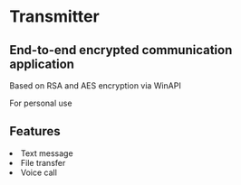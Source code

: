 # Transmitter
## End-to-end encrypted communication application

Based on RSA and AES encryption via WinAPI

For personal use

## Features
<li>Text message</li>
<li>File transfer</li>
<li>Voice call</li>

